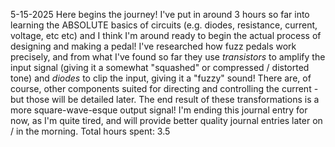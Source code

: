 5-15-2025 
Here begins the journey! I've put in around 3 hours so far into learning the ABSOLUTE basics of circuits (e.g. diodes, resistance, current, voltage, etc etc) and I think I'm around ready to begin the actual process of designing and making a pedal!
I've researched how fuzz pedals work precisely, and from what I've found so far they use *transistors* to amplify the input signal (giving it a somewhat "squashed" or compressed / distorted tone) and *diodes* to clip the input, giving it a "fuzzy" sound! 
There are, of course, other components suited for directing and controlling the current - but those will be detailed later. The end result of these transformations is a more square-wave-esque output signal! 
I'm ending this journal entry for now, as I'm quite tired, and will provide better quality journal entries later on / in the morning.
Total hours spent: 3.5
